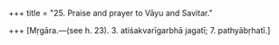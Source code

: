 +++
title = "25. Praise and prayer to Vāyu and Savitar."

+++
[Mṛgāra.—(see h. 23). 3. atiśakvarīgarbhā jagatī; 7. pathyābṛhatī.]
